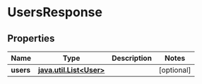 
# UsersResponse

## Properties
Name | Type | Description | Notes
------------ | ------------- | ------------- | -------------
**users** | [**java.util.List&lt;User&gt;**](User.md) |  |  [optional]



